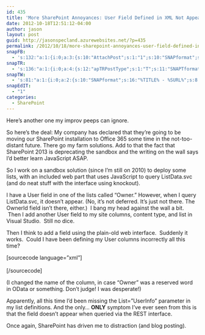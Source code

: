 ```yaml
---
id: 435
title: 'More SharePoint Annoyances: User Field Defined in XML Not Appearing in ListData.svc REST/Odata Output'
date: 2012-10-18T12:51:12-04:00
author: jason
layout: post
guid: http://jasonspecland.azurewebsites.net/?p=435
permalink: /2012/10/18/more-sharepoint-annoyances-user-field-defined-in-xml-not-appearing-in-listdata-svc-restodata-output/
snapFB:
  - 's:132:"a:1:{i:0;a:3:{s:10:"AttachPost";s:1:"1";s:10:"SNAPformat";s:41:"New post has been published on %SITENAME%";s:8:"isPosted";s:1:"1";}}";'
snapTR:
  - 's:136:"a:1:{i:0;a:4:{s:12:"apTRPostType";s:1:"T";s:11:"SNAPTformat";s:7:"%TITLE%";s:10:"SNAPformat";s:10:"%FULLTEXT%";s:8:"isPosted";s:1:"1";}}";'
snapTW:
  - 's:81:"a:1:{i:0;a:2:{s:10:"SNAPformat";s:16:"%TITLE% - %SURL%";s:8:"isPosted";s:1:"1";}}";'
snapEdIT:
  - "1"
categories:
  - SharePoint
---
```

Here&#8217;s another one my improv peeps can ignore.

So here&#8217;s the deal: My company has declared that they&#8217;re going to be moving our SharePoint installation to Office 365 some time in the not-too-distant future. There go my farm solutions. Add to that the fact that SharePoint 2013 is deprecating the sandbox and the writing on the wall says I&#8217;d better learn JavaScript ASAP.

So I work on a sandbox solution (since I&#8217;m still on 2010) to deploy some lists, with an included web part that uses JavaScript to query ListData.svc (and do neat stuff with the interface using knockout).

I have a User field in one of the lists called &#8220;Owner.&#8221; However, when I query ListData.svc, it doesn&#8217;t appear. (No, it&#8217;s not deferred. It&#8217;s just not there. The OwnerId field isn&#8217;t there, either.)  I bang my head against the wall a bit.  Then I add another User field to my site columns, content type, and list in Visual Studio.  Still no dice.

Then I think to add a field using the plain-old web interface.  Suddenly it works.  Could I have been defining my User columns incorrectly all this time?

[sourcecode language=&#8221;xml&#8221;]  
<Field ID="{E8B706A1-5990-41AA-A6C7-E95AE2BA13F9}" Name="WorkPlanItemOwner" DisplayName="Work Plan Item Owner" Type="User" Group="PMO Project Tracking" />  
[/sourcecode]

(I changed the name of the column, in case &#8220;Owner&#8221; was a reserved word in OData or something. Don&#8217;t judge! I was desperate!)

Apparently, all this time I&#8217;d been missing the List=&#8221;UserInfo&#8221; parameter in my list definitions. And the only&#8230; **ONLY** symptom I&#8217;ve ever seen from this is that the field doesn&#8217;t appear when queried via the REST interface.

Once again, SharePoint has driven me to distraction (and blog posting).